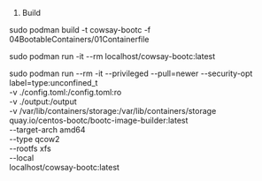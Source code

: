 1. Build 

sudo podman build -t cowsay-bootc -f 04BootableContainers/01Containerfile

sudo podman run -it --rm localhost/cowsay-bootc:latest

sudo podman run --rm -it --privileged --pull=newer --security-opt label=type:unconfined_t \
          -v ./config.toml:/config.toml:ro \
          -v ./output:/output \
          -v /var/lib/containers/storage:/var/lib/containers/storage \
          quay.io/centos-bootc/bootc-image-builder:latest \
          --target-arch amd64 \
          --type qcow2 \
          --rootfs xfs \
          --local \
          localhost/cowsay-bootc:latest